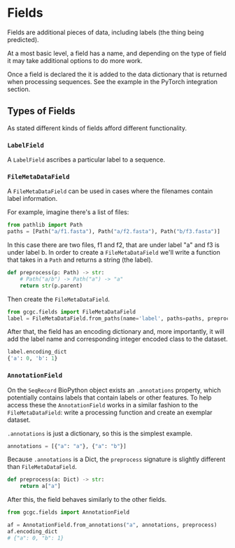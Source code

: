 # Fields

Fields are additional pieces of data, including labels (the thing being predicted).

At a most basic level, a field has a name, and depending on the type of field it may take additional
options to do more work.

Once a field is declared the it is added to the data dictionary that is returned when processing
sequences. See the example in the PyTorch integration section.

## Types of Fields

As stated different kinds of fields afford different functionality.

### `LabelField`

A `LabelField` ascribes a particular label to a sequence.

### `FileMetaDataField`

A `FileMetaDataField` can be used in cases where the filenames contain label information.

For example, imagine there's a list of files:

```python
from pathlib import Path
paths = [Path("a/f1.fasta"), Path("a/f2.fasta"), Path("b/f3.fasta")]
```

In this case there are two files, f1 and f2, that are under label "a" and f3 is under label b. In
order to create a `FileMetaDataField` we'll write a function that takes in a `Path` and returns a
string (the label).

```python
def preprocess(p: Path) -> str:
    # Path("a/b") -> Path("a") -> "a"
    return str(p.parent)
```

Then create the `FileMetaDataField`.

```python
from gcgc.fields import FileMetaDataField
label = FileMetaDataField.from_paths(name='label', paths=paths, preprocess=preprocess)
```

After that, the field has an encoding dictionary and, more importantly, it will add the label name and
corresponding integer encoded class to the dataset.

```python
label.encoding_dict
{'a': 0, 'b': 1}
```

### `AnnotationField`

On the `SeqRecord` BioPython object exists an `.annotations` property, which potentially contains
labels that contain labels or other features. To help access these the `AnnotationField` works in a
similar fashion to the `FileMetaDataField`: write a processing function and create an exemplar
dataset.

`.annotations` is just a dictionary, so this is the simplest example.

```python
annotations = [{"a": "a"}, {"a": "b"}]
```

Because `.annotations` is a Dict, the `preprocess` signature is slightly different than `FileMetaDataField`.

```python
def preprocess(a: Dict) -> str:
    return a["a"]
```

After this, the field behaves similarly to the other fields.

```python
from gcgc.fields import AnnotationField

af = AnnotationField.from_annotations("a", annotations, preprocess)
af.encoding_dict
# {"a": 0, "b": 1}
```
